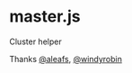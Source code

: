 master.js
=========

Cluster helper

Thanks [@aleafs](https://github.com/aleafs), [@windyrobin](https://github.com/windyrobin)